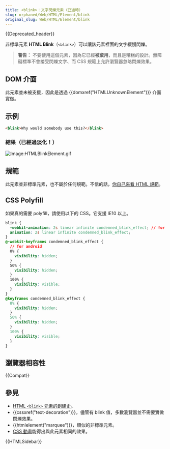 ```yaml
---
title: <blink>：文字閃爍元素（已過時）
slug: orphaned/Web/HTML/Element/blink
original_slug: Web/HTML/Element/blink
---
```


{{Deprecated_header}}

非標準元素 **HTML Blink**（`<blink>`）可以讓該元素裡面的文字緩慢閃爍。

> **警告：** 不要使用這個元素，因為它已經**被棄用**，而且是糟糕的設計。無障礙標準不會接受閃爍文字、而 CSS 規範上允許瀏覽器忽略閃爍效果。

## DOM 介面

此元素並未被支援，因此是透過 {{domxref("HTMLUnknownElement")}} 介面實做。

## 示例

```html
<blink>Why would somebody use this?</blink>
```

### 結果（已經過淡化！）

![Image:HTMLBlinkElement.gif](htmlblinkelement.gif)

## 規範

此元素並非標準元素，也不屬於任何規範。不信的話，[你自己來看 HTML 規範](http://www.whatwg.org/specs/web-apps/current-work/multipage/obsolete.html#non-conforming-features)。

## CSS Polyfill

如果真的需要 polyfill，請使用以下的 CSS。它支援 IE10 以上。

```css
blink {
  -webkit-animation: 2s linear infinite condemned_blink_effect; // for android
  animation: 2s linear infinite condemned_blink_effect;
}
@-webkit-keyframes condemned_blink_effect {
  // for android
  0% {
    visibility: hidden;
  }
  50% {
    visibility: hidden;
  }
  100% {
    visibility: visible;
  }
}
@keyframes condemned_blink_effect {
  0% {
    visibility: hidden;
  }
  50% {
    visibility: hidden;
  }
  100% {
    visibility: visible;
  }
}
```

## 瀏覽器相容性

{{Compat}}

## 參見

- [HTML `<blink>` 元素的創建史](http://www.montulli.org/theoriginofthe%3Cblink%3Etag)。
- {{cssxref("text-decoration")}}，儘管有 blink 值，多數瀏覽器並不需要實做閃爍效果。
- {{htmlelement("marquee")}}，類似的非標準元素。
- [CSS 動畫](/zh-TW/docs/Web/Guide/CSS/Using_CSS_animations)能得出與此元素相同的效果。

{{HTMLSidebar}}
